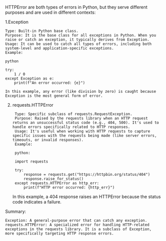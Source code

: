 HTTPError are both types of errors in Python, but they serve different purposes and are used in different contexts:

1.Exception

    Type: Built-in Python base class.
    Purpose: It is the base class for all exceptions in Python. When you raise or catch an exception, it typically derives from Exception.
    Usage: It can be used to catch all types of errors, including both system-level and application-specific exceptions.
    Example:

    python

    try:
        1 / 0
    except Exception as e:
        print(f"An error occurred: {e}")

    In this example, any error (like division by zero) is caught because Exception is the most general form of error.

2. requests.HTTPError

        Type: Specific subclass of requests.RequestException.
        Purpose: Raised by the requests library when an HTTP request returns an unsuccessful status code (e.g., 404, 500). It's used to handle errors specifically related to HTTP responses.
        Usage: It's useful when working with HTTP requests to capture specific issues with the requests being made (like server errors, timeouts, or invalid responses).
        Example:
    
        python:

        import requests
    
        try:
            response = requests.get("https://httpbin.org/status/404")
            response.raise_for_status()
        except requests.HTTPError as http_err:
            print(f"HTTP error occurred: {http_err}")

    In this example, a 404 response raises an HTTPError because the status code indicates a failure.

Summary:

    Exception: A general-purpose error that can catch any exception.
    requests.HTTPError: A specialized error for handling HTTP-related exceptions in the requests library. It is a subclass of Exception, more specifically targeting HTTP response errors.
